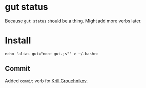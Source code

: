 gut status
==========

Because `gut status` [should be a thing](https://twitter.com/cyclopslabs/status/387993993831022592). Might add more verbs later.

# Install
`echo 'alias gut="node gut.js"' > ~/.bashrc`

## Commit
Added `commit` verb for [Krill Grouchnikov](https://plus.google.com/108761828584265913206/posts/S8NXUZXygs6).
